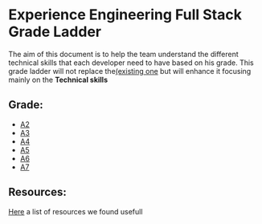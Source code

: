 # Experience Engineering Full Stack Grade Ladder

The aim of this document is to help the team understand the different technical skills that each developer need to have based on his grade. This grade ladder will not replace the[(existing one](https://capgemini.github.io/grade-ladder/) but will enhance it focusing mainly on the **Technical skills**

## Grade:
- [A2](https://github.com/Capgemini/grade-ladder-fullstack/blob/main/A2.md)
- [A3](https://github.com/Capgemini/grade-ladder-fullstack/blob/main/A3.md)
- [A4](https://github.com/Capgemini/grade-ladder-fullstack/blob/main/A4.md)
- [A5](https://github.com/Capgemini/grade-ladder-fullstack/blob/main/A5.md)
- [A6](https://github.com/Capgemini/grade-ladder-fullstack/blob/main/A6.md)
- [A7](https://github.com/Capgemini/grade-ladder-fullstack/blob/main/A7.md)

## Resources:
[Here](https://github.com/Capgemini/grade-ladder-fullstack/blob/main/resources.md) a list of resources we found usefull 
